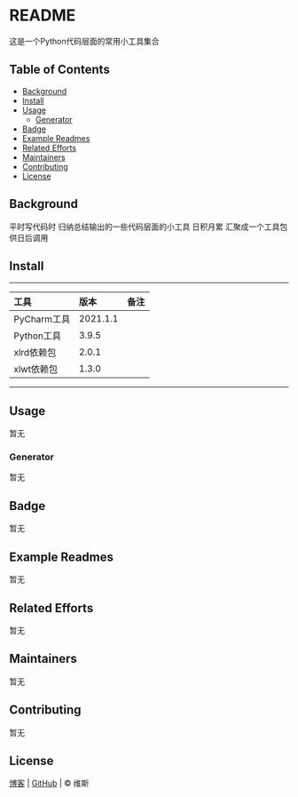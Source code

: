 # README

这是一个Python代码层面的常用小工具集合

## Table of Contents

- [Background](#background)
- [Install](#install)
- [Usage](#usage)
  - [Generator](#generator)
- [Badge](#badge)
- [Example Readmes](#example-readmes)
- [Related Efforts](#related-efforts)
- [Maintainers](#maintainers)
- [Contributing](#contributing)
- [License](#license)

## Background

平时写代码时 归纳总结输出的一些代码层面的小工具 日积月累 汇聚成一个工具包 供日后调用

## Install

****

| 工具        | 版本      | 备注 |
|:-----------|:---------|:----|
| PyCharm工具 | 2021.1.1 |     |
| Python工具  | 3.9.5    |     |
| xlrd依赖包  | 2.0.1    |      |
| xlwt依赖包  | 1.3.0    |      |


****


## Usage

暂无

### Generator

暂无

## Badge

暂无

## Example Readmes

暂无

## Related Efforts

暂无

## Maintainers

暂无

## Contributing

暂无

## License

[博客](https://www.cnblogs.com/danhuai) |
[GitHub](https://github.com/JarvisFree) | © 维斯
